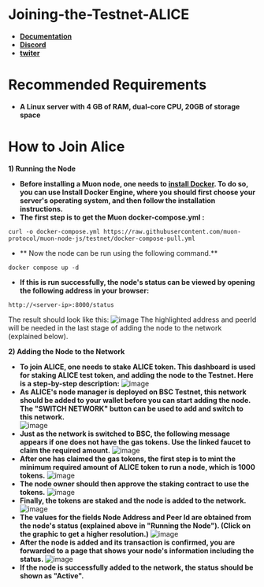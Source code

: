# Joining-the-Testnet-ALICE

- **[Documentation](https://docs.muon.net/muon-network/)**
- **[Discord](https://discord.gg/AFZB9DVe)**
- **[twiter](https://twitter.com/muon_net)**
# Recommended Requirements
- **A Linux server with 4 GB of RAM, dual-core CPU, 20GB of storage space**

# How to Join Alice

**1) Running the Node**
-  **Before installing a Muon node, one needs to [install Docker](https://docs.docker.com/engine/install/#server). To do so, you can use Install Docker Engine, where you should first choose your server's operating system, and then follow the installation instructions.**
- **The first step is to get the Muon docker-compose.yml :** 
```pyton
curl -o docker-compose.yml https://raw.githubusercontent.com/muon-protocol/muon-node-js/testnet/docker-compose-pull.yml
```

- ** Now the node can be run using the following command.**
```pyton
docker compose up -d
```
- **If this is run successfully, the node's status can be viewed by opening the following address in your browser:**
```pyton
http://<server-ip>:8000/status
```
The result should look like this:
![image](https://user-images.githubusercontent.com/61777095/223038665-3de9874b-b93e-4c13-b1d3-7cc771386122.png)
The highlighted address and peerId will be needed in the last stage of adding the node to the network (explained below).

**2) Adding the Node to the Network** 
- **To join ALICE, one needs to stake ALICE token. This dashboard is used for staking ALICE test token, and adding the node to the Testnet. Here is a step-by-step description:**
![image](https://user-images.githubusercontent.com/61777095/223038905-03277bdd-db4c-42cf-9fd8-d863c1d2f766.png)
- **As ALICE's node manager is deployed on BSC Testnet, this network should be added to your wallet before you can start adding the node. The "SWITCH NETWORK" button can be used to add and switch to this network.**  
![image](https://user-images.githubusercontent.com/61777095/223038965-86cdda61-bf9a-43f2-9951-e51b0245a31b.png)
- **Just as the network is switched to BSC, the following message appears if one does not have the gas tokens. Use the linked faucet to claim the required amount.**
![image](https://user-images.githubusercontent.com/61777095/223039012-664fd968-470a-4e62-9cb5-fc4eb98a0319.png)
- **After one has claimed the gas tokens, the first step is to mint the minimum required amount of ALICE token to run a node, which is 1000 tokens.**
![image](https://user-images.githubusercontent.com/61777095/223039070-99d8e85b-39fb-49cc-bbab-895dea83f2c0.png)
- **The node owner should then approve the staking contract to use the tokens.**
![image](https://user-images.githubusercontent.com/61777095/223039115-e3e4bc32-e203-429f-9c57-282ac1b86bbd.png)
- **Finally, the tokens are staked and the node is added to the network.** 
![image](https://user-images.githubusercontent.com/61777095/223039157-fbeeb929-be73-43c9-9112-86b78661166f.png)
- **The values for the fields Node Address and Peer Id are obtained from the node's status (explained above in "Running the Node"). (Click on the graphic to get a higher resolution.)**
![image](https://user-images.githubusercontent.com/61777095/223039214-9a9f7b91-0a63-4329-b22f-bff3fa41360a.png)
- **After the node is added and its transaction is confirmed, you are forwarded to a page that shows your node's information including the status.**
![image](https://user-images.githubusercontent.com/61777095/223039259-5a36c226-fa76-4f96-9ea8-514baa456377.png)
- **If the node is successfully added to the network, the status should be shown as "Active".**

